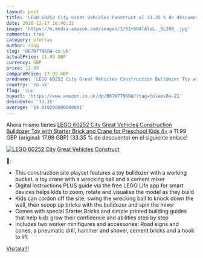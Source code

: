 ```yaml
---
layout: post
title: 'LEGO 60252 City Great Vehicles Construct al 33.35 % de descuento'
date: 2020-12-17 16:40:32
image: 'https://m.media-amazon.com/images/I/51+bN4lAlxL._SL200_.jpg'
comments: true
category: ofertas
author: ring
slug: 'B07W7TN6GW-co.uk'
actualPrice: 11.99 GBP
currency: GBP
price: 11.99
comparePrice: 17.99 GBP
prodname: 'LEGO 60252 City Great Vehicles Construction Bulldozer Toy with Starter Brick and Crane for Preschool Kids 4+'
country: 'co.uk'
flag: '🇬🇧'
buyurl: 'https://www.amazon.co.uk/dp/B07W7TN6GW/?tag=tolees0a-21'
descuento: '33.35'
average: '14.019200000000001'
---
```


Ahora mismo tienes [LEGO 60252 City Great Vehicles Construction Bulldozer Toy with Starter Brick and Crane for Preschool Kids 4+](https://www.amazon.co.uk/dp/B07W7TN6GW/?tag=tolees0a-21) a 11.99 GBP (original: 17.99 GBP) (33.35 %  de descuento) en el siguiente enlace!

[![LEGO 60252 City Great Vehicles Construct](https://m.media-amazon.com/images/I/51+bN4lAlxL._SL200_.jpg)](https://www.amazon.co.uk/dp/B07W7TN6GW/?tag=tolees0a-21)

🔎:

- This construction site playset features a toy bulldozer with a working bucket, a toy crane with a wrecking ball and a cement mixer
- Digital Instructions PLUS guide via the free LEGO Life app for smart devices helps kids to zoom, rotate and visualise the model as they build
- Kids can cordon off the site, swing the wrecking ball to knock down the wall, then scoop up bricks with the bulldozer and spin the mixer
- Comes with special Starter Bricks and simple printed building guides that help kids grow their confidence and abilities step by step
- Includes two worker minifigures and accessories: Road signs and cones, a pneumatic drill, hammer and shovel, cement bricks and a hook to lift

[Visítala!!!](https://www.amazon.co.uk/dp/B07W7TN6GW/?tag=tolees0a-21)
